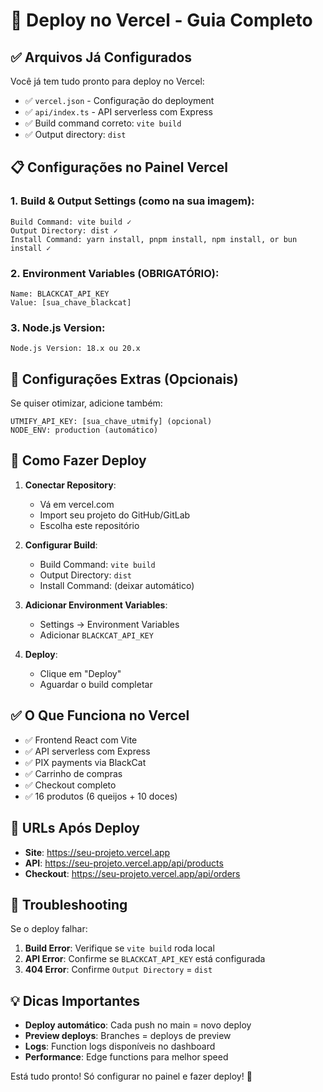 # 🚀 Deploy no Vercel - Guia Completo

## ✅ Arquivos Já Configurados

Você já tem tudo pronto para deploy no Vercel:

- ✅ `vercel.json` - Configuração do deployment
- ✅ `api/index.ts` - API serverless com Express
- ✅ Build command correto: `vite build`
- ✅ Output directory: `dist`

## 📋 Configurações no Painel Vercel

### 1. Build & Output Settings (como na sua imagem):
```
Build Command: vite build ✓
Output Directory: dist ✓
Install Command: yarn install, pnpm install, npm install, or bun install ✓
```

### 2. Environment Variables (OBRIGATÓRIO):
```
Name: BLACKCAT_API_KEY
Value: [sua_chave_blackcat]
```

### 3. Node.js Version:
```
Node.js Version: 18.x ou 20.x
```

## 🔧 Configurações Extras (Opcionais)

Se quiser otimizar, adicione também:

```
UTMIFY_API_KEY: [sua_chave_utmify] (opcional)
NODE_ENV: production (automático)
```

## 🚀 Como Fazer Deploy

1. **Conectar Repository**:
   - Vá em vercel.com
   - Import seu projeto do GitHub/GitLab
   - Escolha este repositório

2. **Configurar Build**:
   - Build Command: `vite build`
   - Output Directory: `dist`  
   - Install Command: (deixar automático)

3. **Adicionar Environment Variables**:
   - Settings → Environment Variables
   - Adicionar `BLACKCAT_API_KEY`

4. **Deploy**:
   - Clique em "Deploy"
   - Aguardar o build completar

## ✅ O Que Funciona no Vercel

- ✅ Frontend React com Vite
- ✅ API serverless com Express
- ✅ PIX payments via BlackCat
- ✅ Carrinho de compras
- ✅ Checkout completo
- ✅ 16 produtos (6 queijos + 10 doces)

## 🔗 URLs Após Deploy

- **Site**: https://seu-projeto.vercel.app
- **API**: https://seu-projeto.vercel.app/api/products
- **Checkout**: https://seu-projeto.vercel.app/api/orders

## 🐛 Troubleshooting

Se o deploy falhar:

1. **Build Error**: Verifique se `vite build` roda local
2. **API Error**: Confirme se `BLACKCAT_API_KEY` está configurada
3. **404 Error**: Confirme `Output Directory` = `dist`

## 💡 Dicas Importantes

- **Deploy automático**: Cada push no main = novo deploy
- **Preview deploys**: Branches = deploys de preview  
- **Logs**: Function logs disponíveis no dashboard
- **Performance**: Edge functions para melhor speed

Está tudo pronto! Só configurar no painel e fazer deploy! 🎉